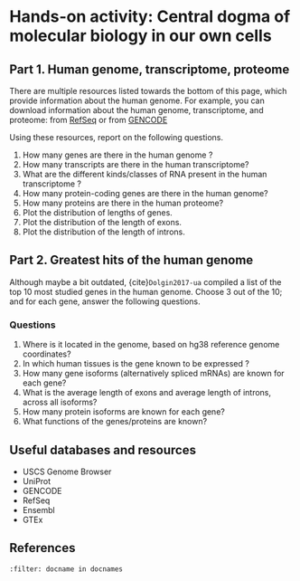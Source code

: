 # Hands-on activity: Central dogma of molecular biology in our own cells

## Part 1. Human genome, transcriptome, proteome

There are multiple resources listed towards the bottom of this page, which provide information about the human genome.
For example, you can download information about the human genome, transcriptome, and proteome:
from [RefSeq](https://www.ncbi.nlm.nih.gov/datasets/genome/GCF_000001405.40/) or from [GENCODE](https://www.gencodegenes.org/human/)

Using these resources, report on the following questions. 

1. How many genes are there in the human genome ?
2. How many transcripts are there in the human transcriptome?
3. What are the different kinds/classes of RNA present in the human transcriptome ?
4. How many protein-coding genes are there in the human genome?
5. How many proteins are there in the human proteome?
6. Plot the distribution of lengths of genes.
7. Plot the distribution of the length of exons.
8. Plot the distribution of the length of introns.

## Part 2. Greatest hits of the human genome
Although maybe a bit outdated, {cite}`Dolgin2017-ua` compiled a list of the top 10 most studied genes in the human genome. Choose 3 out of the 10; and for each gene, answer the following questions.

### Questions

1. Where is it located in the genome, based on hg38 reference genome coordinates? 
2. In which human tissues is the gene known to be expressed ?
3. How many gene isoforms (alternatively spliced mRNAs) are known for each gene?
4. What is the average length of exons and average length of introns, across all isoforms? 
5. How many protein isoforms are known for each gene?
6. What functions of the genes/proteins are known?

## Useful databases and resources

- USCS Genome Browser
- UniProt 
- GENCODE 
- RefSeq
- Ensembl
- GTEx

## References

```{bibliography}
:filter: docname in docnames
```